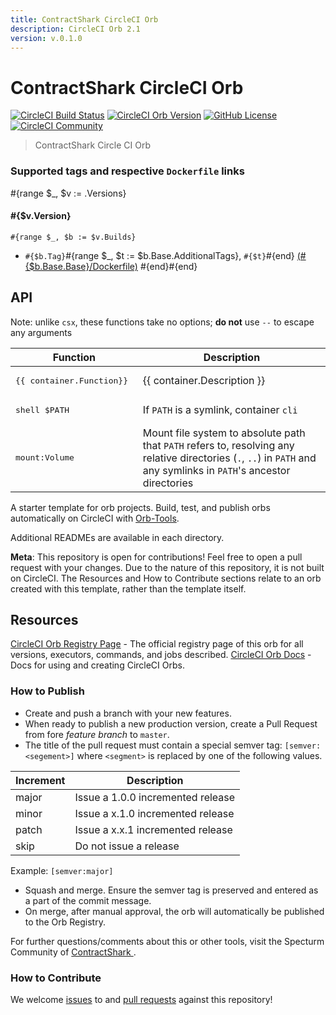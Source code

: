 ```yaml
---
title: ContractShark CircleCI Orb
description: CircleCI Orb 2.1
version: v.0.1.0
---
```


# ContractShark CircleCI Orb

[![CircleCI Build Status](https://circleci.com/gh/ContractShark/circleci.svg?style=shield)](https://circleci.com/gh/ContractShark/circleci) [![CircleCI Orb Version](https://img.shields.io/badge/endpoint.svg?url=https://badges.circleci.io/orb/ContractShark/solidityci)](https://circleci.com/orbs/registry/orb/ContractShark/solidityci) [![GitHub License](https://img.shields.io/badge/license-MIT-lightgrey.svg)](https://raw.githubusercontent.com/ContractShark/circleci/master/LICENSE) [![CircleCI Community](https://img.shields.io/badge/community-CircleCI%20Discuss-343434.svg)](https://discuss.circleci.com/c/ecosystem/orbs)


> ContractShark Circle CI Orb


### Supported tags and respective `Dockerfile` links

#{range $_, $v := .Versions}

#### #{$v.Version}

`#{range $_, $b := $v.Builds}`

 * `#{$b.Tag}`#{range $_, $t := $b.Base.AdditionalTags}, `#{$t}`#{end} [(#{$b.Base.Base}/Dockerfile)]($URL/#{$b.Base.Base}/Dockerfile)
#{end}#{end}

## API

Note: unlike `csx`, these functions take no options; **do not** use `--` to escape any arguments

| Function                          | Description
| --------------------------------- | -------------
| <pre>{{ container.Function}} </pre>          | {{ container.Description }}
| <pre>shell $PATH</pre>  | If `PATH` is a symlink, container `cli`
| <pre>mount:Volume</pre> | Mount file system to absolute path that `PATH` refers to, resolving any relative directories (`.`, `..`) in `PATH` and any symlinks in `PATH`'s ancestor directories



A starter template for orb projects. Build, test, and publish orbs automatically on CircleCI with [Orb-Tools](https://circleci.com/orbs/registry/orb/circleci/orb-tools).

Additional READMEs are available in each directory.

**Meta**: This repository is open for contributions! Feel free to open a pull request with your changes. Due to the nature of this repository, it is not built on CircleCI. The Resources and How to Contribute sections relate to an orb created with this template, rather than the template itself.

## Resources

[CircleCI Orb Registry Page](https://circleci.com/orbs/registry/orb/<namespace>/<project-name>) - The official registry page of this orb for all versions, executors, commands, and jobs described.
[CircleCI Orb Docs](https://circleci.com/docs/2.0/orb-intro/#section=configuration) - Docs for using and creating CircleCI Orbs.


### How to Publish

* Create and push a branch with your new features.
* When ready to publish a new production version, create a Pull Request from fore _feature branch_ to `master`.
* The title of the pull request must contain a special semver tag: `[semver:<segement>]` where `<segment>` is replaced by one of the following values.

| Increment | Description|
| ----------| -----------|
| major     | Issue a 1.0.0 incremented release|
| minor     | Issue a x.1.0 incremented release|
| patch     | Issue a x.x.1 incremented release|
| skip      | Do not issue a release|

Example: `[semver:major]`

* Squash and merge. Ensure the semver tag is preserved and entered as a part of the commit message.
* On merge, after manual approval, the orb will automatically be published to the Orb Registry.


For further questions/comments about this or other tools, visit the Specturm Community of [ContractShark ](https://discuss.contractshark.com/).

### How to Contribute

We welcome [issues](https://github.com/<organization>/<project-name>/issues) to and [pull requests](https://github.com/<organization>/<project-name>/pulls) against this repository!
